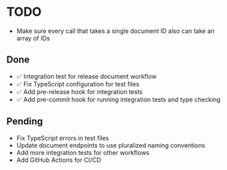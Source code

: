 # TODO

- Make sure every call that takes a single document ID also can take an array of IDs



## Done
- ✅ Integration test for release document workflow
- ✅ Fix TypeScript configuration for test files
- ✅ Add pre-release hook for integration tests
- ✅ Add pre-commit hook for running integration tests and type checking

## Pending
- Fix TypeScript errors in test files
- Update document endpoints to use pluralized naming conventions
- Add more integration tests for other workflows
- Add GitHub Actions for CI/CD
